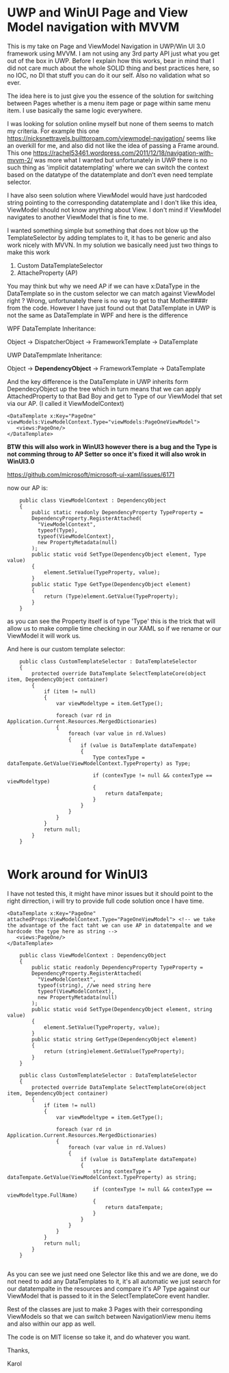 # UWP and WinUI Page and View Model navigation with MVVM
This is my take on Page and ViewModel Navigation in UWP/Win UI 3.0 framework using MVVM. I am not using any 3rd party API just what you get out of the box in UWP.
Before I explain how this works, bear in mind that I did not care much about the whole SOLID thing and best practices here, so no IOC, no DI that stuff you can do it our self.
Also no validation what so ever. 

The idea here is to just give you the essence of the solution for switching between Pages whether is a menu item page or page within same menu item. I use basically the same logic everywhere.


I was looking for solution online myself but none of them seems to match my criteria.
For example this one https://nicksnettravels.builttoroam.com/viewmodel-navigation/ seems like an overkill for me, and also did not like the idea of passing a Frame around.
This one https://rachel53461.wordpress.com/2011/12/18/navigation-with-mvvm-2/ was more what I wanted but unfortunately in UWP there is no such thing as 'implicit datatemplating' where we can switch the context based on the datatype of the datatemplate and don’t even need template selector. 

I have also seen solution where ViewModel would have just hardcoded string pointing to the corresponding datatemplate and I don't like this idea, ViewModel should not know anything about View.
I don't mind if ViewModel navigates to another ViewModel that is fine to me.

I wanted something simple but something that does not blow up the TemplateSelector by adding templates to it, it has to be generic and also work nicely with MVVN.
In my solution we basically need just two things to make this work 
1. Custom DataTemplateSelector 
2. AttacheProperty (AP)

You may think but why we need AP if we can have x:DataType in the DataTemplate so in the custom selector we can match against ViewModel right ? Wrong, unfortunately there is
no way to get to that Mother####r from the code. 
However I have just found out that DataTemplate in UWP is not the same as DataTemplate in WPF and here is the difference

WPF DataTemplate Inheritance:

Object -> DispatcherObject -> FrameworkTemplate -> DataTemplate

UWP DataTempmlate Inheritance: 

Object -> **DependencyObject** -> FrameworkTemplate -> DataTemplate

And the key difference is the  DataTemplate in UWP inherits form DependecyObject up the tree which in turn means that we can apply AttachedProperty to that Bad Boy and get to Type of our ViewModel that set via our AP. (I called it ViewModelContext)


```
<DataTemplate x:Key="PageOne" viewModels:ViewModelContext.Type="viewModels:PageOneViewModel">
   <views:PageOne/>
</DataTemplate>
```

**BTW this will also work in WinUI3 however there is a bug and the Type is not comming throug to AP Setter so once it's fixed it will also wrok in WinUI3.0**

https://github.com/microsoft/microsoft-ui-xaml/issues/6171

now our AP is:

```
    public class ViewModelContext : DependencyObject
    {
        public static readonly DependencyProperty TypeProperty =
        DependencyProperty.RegisterAttached(
          "ViewModelContext",
          typeof(Type),
          typeof(ViewModelContext),
          new PropertyMetadata(null)
        );
        public static void SetType(DependencyObject element, Type value)
        {
            element.SetValue(TypeProperty, value);
        }
        public static Type GetType(DependencyObject element)
        {
            return (Type)element.GetValue(TypeProperty);
        }
    }
```


as you can see the Property itself is of type 'Type' this is the trick that will allow us to make complie time checking in our XAML so if we rename or our ViewModel it will work us.

And here is our custom template selector:

```
    public class CustomTemplateSelector : DataTemplateSelector
    {
        protected override DataTemplate SelectTemplateCore(object item, DependencyObject container)
        {
            if (item != null)
            {
                var viewModeltype = item.GetType();

                foreach (var rd in Application.Current.Resources.MergedDictionaries)
                {
                    foreach (var value in rd.Values)
                    {
                        if (value is DataTemplate dataTempate)
                        {
                            Type contexType = dataTempate.GetValue(ViewModelContext.TypeProperty) as Type;

                            if (contexType != null && contexType == viewModeltype)
                            {
                                return dataTempate;
                            }
                        }
                    }
                }
            }
            return null;
        }
    }
    
```

# Work around for WinUI3
I have not tested this, it might have minor issues but it should point to the right dirrection, i will try to provide full code solution once I have time.

```
<DataTemplate x:Key="PageOne" attachedProps:ViewModelContext.Type="PageOneViewModel"> <!-- we take the advantage of the fact taht we can use AP in datatempalte and we hardcode the type here as string -->
   <views:PageOne/>
</DataTemplate>
```

```
    public class ViewModelContext : DependencyObject
    {
        public static readonly DependencyProperty TypeProperty =
        DependencyProperty.RegisterAttached(
          "ViewModelContext",
          typeof(string), //we need string here 
          typeof(ViewModelContext),
          new PropertyMetadata(null)
        );
        public static void SetType(DependencyObject element, string value)
        {
            element.SetValue(TypeProperty, value);
        }
        public static string GetType(DependencyObject element)
        {
            return (string)element.GetValue(TypeProperty);
        }
    }
```

```
    public class CustomTemplateSelector : DataTemplateSelector
    {
        protected override DataTemplate SelectTemplateCore(object item, DependencyObject container)
        {
            if (item != null)
            {
                var viewModeltype = item.GetType();

                foreach (var rd in Application.Current.Resources.MergedDictionaries)
                {
                    foreach (var value in rd.Values)
                    {
                        if (value is DataTemplate dataTempate)
                        {
                            string contexType = dataTempate.GetValue(ViewModelContext.TypeProperty) as string;

                            if (contexType != null && contexType == viewModeltype.FullName)
                            {
                                return dataTempate;
                            }
                        }
                    }
                }
            }
            return null;
        }
    }
    
```

As you can see we just need one Selector like this and we are done, we do not need to add any DataTemplates to it, it's all automatic we just search for our datatempalte in the resources and compare it's AP Type against our ViewModel that is passed to it in the SelectTemplateCore event handler.
   
Rest of the classes are just to make 3 Pages with their corresponding  ViewModels so that we can switch between NavigationView menu items and also within our app as well.

The code is on MIT license so take it, and do whatever you want.

Thanks,

Karol
